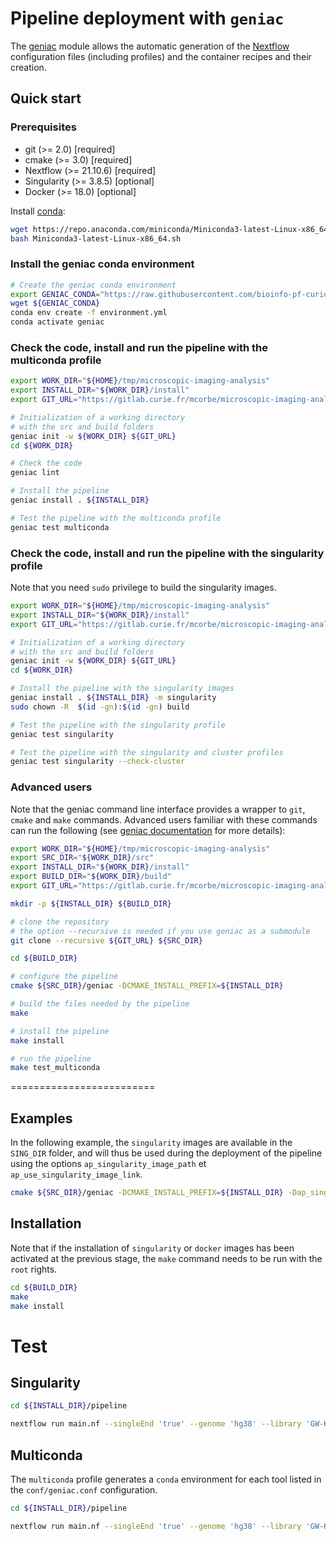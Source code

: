 # Pipeline deployment with `geniac`

The [geniac](https://geniac.readthedocs.io) module allows the automatic generation of the [Nextflow](https://www.nextflow.io) configuration files (including profiles) and the container recipes and their creation.


## Quick start

### Prerequisites

* git (>= 2.0) [required]
* cmake (>= 3.0) [required]
* Nextflow (>= 21.10.6) [required]
* Singularity (>= 3.8.5) [optional]
* Docker (>= 18.0) [optional]

Install [conda](https://docs.conda.io):
```bash
wget https://repo.anaconda.com/miniconda/Miniconda3-latest-Linux-x86_64.sh
bash Miniconda3-latest-Linux-x86_64.sh
```

### Install the geniac conda environment

```bash
# Create the geniac conda environment
export GENIAC_CONDA="https://raw.githubusercontent.com/bioinfo-pf-curie/geniac/release/environment.yml"
wget ${GENIAC_CONDA}
conda env create -f environment.yml
conda activate geniac
```

### Check the code, install and run the pipeline with the multiconda profile

```bash
export WORK_DIR="${HOME}/tmp/microscopic-imaging-analysis"
export INSTALL_DIR="${WORK_DIR}/install"
export GIT_URL="https://gitlab.curie.fr/mcorbe/microscopic-imaging-analysis.git"

# Initialization of a working directory
# with the src and build folders
geniac init -w ${WORK_DIR} ${GIT_URL}
cd ${WORK_DIR}

# Check the code
geniac lint

# Install the pipeline
geniac install . ${INSTALL_DIR}

# Test the pipeline with the multiconda profile
geniac test multiconda
```

### Check the code, install and run the pipeline with the singularity profile

Note that you need `sudo` privilege to build the singularity images.

```bash
export WORK_DIR="${HOME}/tmp/microscopic-imaging-analysis"
export INSTALL_DIR="${WORK_DIR}/install"
export GIT_URL="https://gitlab.curie.fr/mcorbe/microscopic-imaging-analysis.git"

# Initialization of a working directory
# with the src and build folders
geniac init -w ${WORK_DIR} ${GIT_URL}
cd ${WORK_DIR}

# Install the pipeline with the singularity images
geniac install . ${INSTALL_DIR} -m singularity
sudo chown -R  $(id -gn):$(id -gn) build

# Test the pipeline with the singularity profile
geniac test singularity

# Test the pipeline with the singularity and cluster profiles
geniac test singularity --check-cluster
```

### Advanced users

Note that the geniac command line interface provides a wrapper to `git`, `cmake` and `make` commands. Advanced users familiar with these commands can run the following (see [geniac documentation](https://geniac.readthedocs.io) for more details):

```bash
export WORK_DIR="${HOME}/tmp/microscopic-imaging-analysis"
export SRC_DIR="${WORK_DIR}/src"
export INSTALL_DIR="${WORK_DIR}/install"
export BUILD_DIR="${WORK_DIR}/build"
export GIT_URL="https://gitlab.curie.fr/mcorbe/microscopic-imaging-analysis.git"

mkdir -p ${INSTALL_DIR} ${BUILD_DIR}

# clone the repository
# the option --recursive is needed if you use geniac as a submodule
git clone --recursive ${GIT_URL} ${SRC_DIR}

cd ${BUILD_DIR}

# configure the pipeline
cmake ${SRC_DIR}/geniac -DCMAKE_INSTALL_PREFIX=${INSTALL_DIR}

# build the files needed by the pipeline
make

# install the pipeline
make install

# run the pipeline
make test_multiconda
```

=========================


## Examples

In the following example, the `singularity` images are available in the `SING_DIR` folder, and will thus be used during the deployment of the pipeline
using the options `ap_singularity_image_path` et `ap_use_singularity_image_link`.

```bash
cmake ${SRC_DIR}/geniac -DCMAKE_INSTALL_PREFIX=${INSTALL_DIR} -Dap_singularity_image_path="SING_DIR"
```

## Installation

Note that if the installation of `singularity` or `docker` images has been activated at the previous stage, the `make` command needs to be
run with the `root` rights.

```bash
cd ${BUILD_DIR}
make
make install
```

# Test

## Singularity


```bash
cd ${INSTALL_DIR}/pipeline

nextflow run main.nf --singleEnd 'true' --genome 'hg38' --library 'GW-KO-Sabatini-Human-10' --samplePlan 'test/sample_plan.csv' -profile singularity
```

## Multiconda

The `multiconda` profile generates a `conda` environment for each tool listed in the `conf/geniac.conf` configuration.

```bash
cd ${INSTALL_DIR}/pipeline

nextflow run main.nf --singleEnd 'true' --genome 'hg38' --library 'GW-KO-Sabatini-Human-10' --samplePlan 'test/sample_plan.csv' -profile multiconda
```
